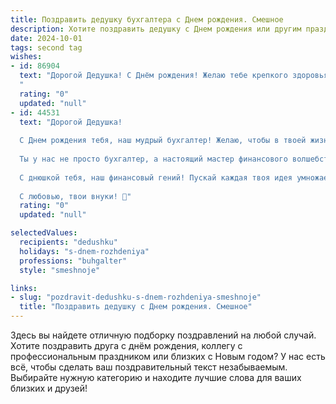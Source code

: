 ```yaml
---
title: Поздравить дедушку бухгалтера c Днем рождения. Смешное
description: Хотите поздравить дедушку c Днем рождения или другим праздником? Наш ИИ создаст незабываемое поздравление, а вы обязательно выделитесь среди других.  
date: 2024-10-01
tags: second tag
wishes:
- id: 86904
  text: "Дорогой Дедушка! С Днём рождения! Желаю тебе крепкого здоровья, чтобы твоя бухгалтерская сметка была острее любого скальпеля, а баланс – всегда безупречным, даже после грандиозного застолья! Пусть твоя пенсия растёт быстрее, чем цены в магазинах, а жизнь будет ярче, чем дебет с кредитом!  И помни:  налоговая – это не враг, а всего лишь… слегка недовольный проверяющий.  С праздником!
  "
  rating: "0"
  updated: "null"
- id: 44531
  text: "Дорогой Дедушка!
  
  С Днем рождения тебя, наш мудрый бухгалтер! Желаю, чтобы в твоей жизни всегда были плюсы, а минусов — как можно меньше, чтобы баланс был не только в отчетах, но и в радости! Пусть каждый новый год прибавляет тебе только хороших эмоций, а ведущие суммы счастья зашкаливают за пределы разумного!
  
  Ты у нас не просто бухгалтер, а настоящий мастер финансового волшебства! Пусть даже самые сложные документы великолепно складываются в лучшие моменты жизни. А еще –  никаких сквозняков в осенний век, лишь тепло и заботу замечательных внуков, которые всегда смогут помочь с “документацией” радости!
  
  С днюшкой тебя, наш финансовый гений! Пускай каждая твоя идея умножается на счастье!
  
  С любовью, твои внуки! 🎉"
  rating: "0"
  updated: "null"

selectedValues:
  recipients: "dedushku"
  holidays: "s-dnem-rozhdeniya"
  professions: "buhgalter"
  style: "smeshnoje"

links:
- slug: "pozdravit-dedushku-s-dnem-rozhdeniya-smeshnoje"
  title: "Поздравить дедушку c Днем рождения. Смешное"
---
```


Здесь вы найдете отличную подборку поздравлений на любой случай.
Хотите поздравить друга с днём рождения, коллегу с профессиональным праздником или близких с Новым годом? У нас есть всё, чтобы сделать ваш поздравительный текст незабываемым. Выбирайте нужную категорию и находите лучшие слова для ваших близких и друзей!
